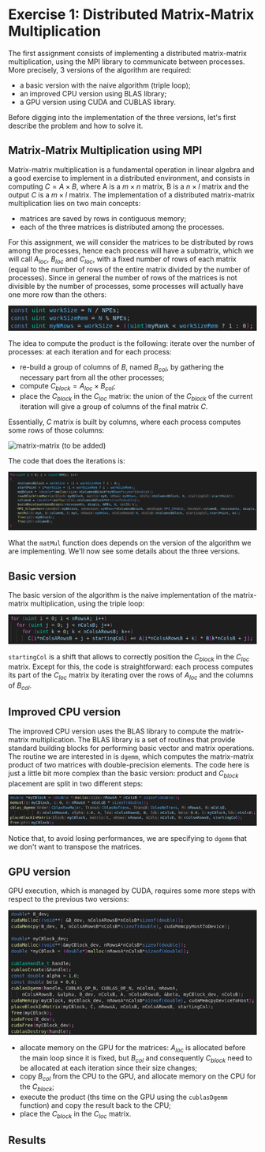 # Exercise 1: Distributed Matrix-Matrix Multiplication

The first assignment consists of implementing a distributed matrix-matrix multiplication, using the MPI library to communicate between processes. More precisely, 3 versions of the algorithm are required:
- a basic version with the naive algorithm (triple loop);
- an improved CPU version using BLAS library;
- a GPU version using CUDA and CUBLAS library.

Before digging into the implementation of the three versions, let's first describe the problem and how to solve it.

## Matrix-Matrix Multiplication using MPI

Matrix-matrix multiplication is a fundamental operation in linear algebra and a good exercise to implement in a distributed environment, and consists in computing $C=A\times B$, where A is a $m\times n$ matrix, B is a $n\times l$ matrix and the output $C$ is a $m\times l$ matrix. The implementation of a distributed matrix-matrix multiplication lies on two main concepts:
- matrices are saved by rows in contiguous memory;
- each of the three matrices is distributed among the processes.

For this assignment, we will consider the matrices to be distributed by rows among the processes, hence each process will have a submatrix, which we will call $A_{loc}$, $B_{loc}$ and $C_{loc}$, with a fixed number of rows of each matrix (equal to the number of rows of the entire matrix divided by the number of processes). Since in general the number of rows of the matrices is not divisible by the number of processes, some processes will actually have one more row than the others:

![worksharing](imgs/workshare.png)

The idea to compute the product is the following: iterate over the number of processes: at each iteration and for each process:
- re-build a group of columns of $B$, named $B_{col}$, by gathering the necessary part from all the other processes;
- compute $C_{block}=A_{loc}\times B_{col}$;
- place the $C_{block}$ in the $C_{loc}$ matrix: the union of the $C_{block}$ of the current iteration will give a group of columns of the final matrix $C$.  
 
Essentially, $C$ matrix is built by columns, where each process computes some rows of those columns:

![matrix-matrix](imgs/matrix-matrix.png) (to be added)

The code that does the iterations is:

![MMcode](imgs/MM_code.png)

What the `matMul` function does depends on the version of the algorithm we are implementing. We'll now see some details about the three versions.

## Basic version

The basic version of the algorithm is the naive implementation of the matrix-matrix multiplication, using the triple loop:

![basic](imgs/basic.png)

`startingCol` is a shift that allows to correctly position the $C_{block}$ in the $C_{loc}$ matrix. Except for this, the code is straightforward: each process computes its part of the $C_{loc}$ matrix by iterating over the rows of $A_{loc}$ and the columns of $B_{col}$.

## Improved CPU version

The improved CPU version uses the BLAS library to compute the matrix-matrix multiplication. The BLAS library is a set of routines that provide standard building blocks for performing basic vector and matrix operations. The routine we are interested in is `dgemm`, which computes the matrix-matrix product of two matrices with double-precision elements. The code here is just a little bit more complex than the basic version: product and $C_{block}$ placement are split in two different steps:

![blas](imgs/blas.png)

Notice that, to avoid losing performances, we are specifying to `dgemm` that we don't want to transpose the matrices.

## GPU version

GPU execution, which is managed by CUDA, requires some more steps with respect to the previous two versions:

![cuda](imgs/cuda.png)

- allocate memory on the GPU for the matrices: $A_{loc}$ is allocated before the main loop since it is fixed, but $B_{col}$ and consequently $C_{block}$ need to be allocated at each iteration since their size changes;
- copy $B_{col}$ from the CPU to the GPU, and allocate memory on the CPU for the $C_{block}$;
- execute the product (ths time on the GPU using the `cublasDgemm` function) and copy the result back to the CPU;
- place the $C_{block}$ in the $C_{loc}$ matrix.

## Results
